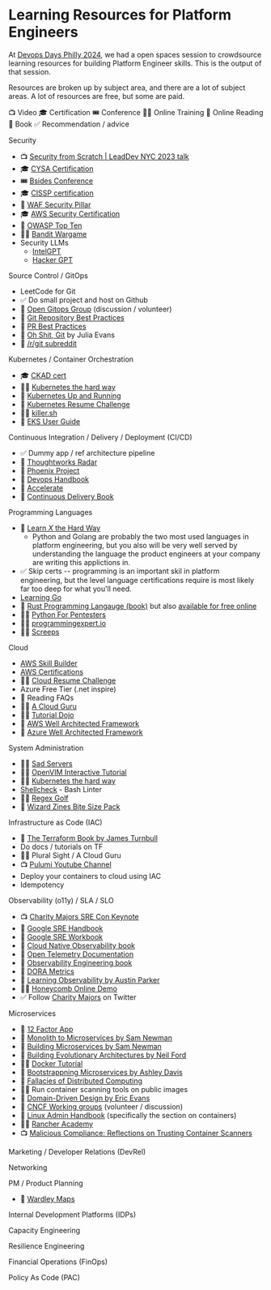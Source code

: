 # Learning Resources for Platform Engineers

At [Devops Days Philly 2024](https://devopsdays.org/events/2024-philadelphia/welcome/), we had a open spaces session to crowdsource learning resources for building Platform Engineer skills. This is the output of that session.

Resources are broken up by subject area, and there are a lot of subject areas. A lot of resources are free, but some are paid. 

📺 Video
🎓 Certification
🎟 Conference
🧑‍💻 Online Training
📄 Online Reading
📕 Book
✅ Recommendation / advice

Security
* 📺 [Security from Scratch | LeadDev NYC 2023 talk](https://leaddev.com/new-york/leaddev/video/2023/security-scratch)
* 🎓 [CYSA Certification](https://www.comptia.org/certifications/cybersecurity-analyst)
* 🎟 [Bsides Conference](https://infosec-conferences.com/event-series/bsides/)
* 🎓 [CISSP certification](https://www.isc2.org/certifications/cissp)
* 📄 [WAF Security Pillar](https://docs.aws.amazon.com/wellarchitected/latest/security-pillar/welcome.html)
* 🎓 [AWS Security Certification](https://aws.amazon.com/certification/certified-security-specialty/)
* 📄 [OWASP Top Ten](https://owasp.org/www-project-top-ten/)
* 🧑‍💻 [Bandit Wargame](https://overthewire.org/wargames/bandit/)
* Security LLMs
   * [IntelGPT](https://github.com/phishing-hunter/intelgpt)
   * [Hacker GPT](https://github.com/Hacker-GPT/HackerGPT-2.0)

Source Control / GitOps
* LeetCode for Git
* ✅ Do small project and host on Github
* 📄 [Open Gitops Group](https://opengitops.dev/get-involved) (discussion / volunteer)
* 📄 [Git Repository Best Practices](https://docs.github.com/en/repositories/creating-and-managing-repositories/best-practices-for-repositories)
* 📄 [PR Best Practices](https://docs.github.com/en/pull-requests/collaborating-with-pull-requests/getting-started/best-practices-for-pull-requests)
* 📕 [Oh Shit, Git](https://wizardzines.com/zines/oh-shit-git/) by Julia Evans
* 📄 [/r/git subreddit](https://www.reddit.com/r/git/)

Kubernetes / Container Orchestration
* 🎓 [CKAD cert](https://training.linuxfoundation.org/certification/certified-kubernetes-application-developer-ckad/)
* 🧑‍💻 [Kubernetes the hard way](https://github.com/kelseyhightower/kubernetes-the-hard-way)
* 📕 [Kubernetes Up and Running](https://www.oreilly.com/library/view/kubernetes-up-and/9781491935668/)
* 📕 [Kubernetes Resume Challenge](https://cloudresumechallenge.dev/docs/extensions/kubernetes-challenge/)
* 🧑‍💻 [killer.sh](https://killer.sh)
* 📄 [EKS User Guide](https://docs.aws.amazon.com/eks/latest/userguide/what-is-eks.html)

Continuous Integration / Delivery / Deployment (CI/CD)
* ✅ Dummy app / ref architecture pipeline
* 📄 [Thoughtworks Radar](https://www.thoughtworks.com/radar)
* 📕 [Phoenix Project](https://itrevolution.com/product/the-phoenix-project/)
* 📕 [Devops Handbook](https://itrevolution.com/product/the-devops-handbook-second-edition/)
* 📕 [Accelerate](https://itrevolution.com/product/accelerate/)
* 📕 [Continuous Delivery Book](https://www.amazon.com/Continuous-Delivery-Deployment-Automation-Addison-Wesley/dp/0321601912)

Programming Languages
* 📕 [Learn _X_ the Hard Way](https://learncodethehardway.org/)
    * Python and Golang are probably the two most used languages in platform engineering, but you also will be very well served by understanding the language the product engineers at your company are writing this applictions in.
* ✅ Skip certs -- programming is an important skil in platform engineering, but the level language certifications require is most likely far too deep for what you'll need.
* [Learning Go](https://www.oreilly.com/library/view/learning-go/9781492077206/)
* 📕 [Rust Programming Langauge (book)](https://nostarch.com/rust-programming-language-2nd-edition) but also [available for free online](https://doc.rust-lang.org/book/ch00-00-introduction.html)
* 🧑‍💻 [Python For Pentesters](https://www.pentesteracademy.com/course?id=1)
* 🧑‍💻 [programmingexpert.io](https://www.programmingexpert.io/product)
* 🧑‍💻 [Screeps](https://screeps.com/)

Cloud
* [AWS Skill Builder](https://skillbuilder.aws/)
* [AWS Certifications](https://aws.amazon.com/certification/)
* 🧑‍💻 [Cloud Resume Challenge](https://cloudresumechallenge.dev/)
* Azure Free Tier (.net inspire)
* 📄 Reading FAQs
* 🧑‍💻 [A Cloud Guru](https://www.pluralsight.com/cloud-guru)
* 🧑‍💻 [Tutorial Dojo](https://tutorialsdojo.com/)
* 📄 [AWS Well Architected Framework](https://aws.amazon.com/architecture/well-architected/)
* 📄 [Azure Well Architected Framework](https://learn.microsoft.com/en-us/azure/well-architected/)

System Administration
* 🧑‍💻 [Sad Servers](https://sadservers.com/)
* 🧑‍💻 [OpenVIM Interactive Tutorial](https://www.openvim.com/)
* 🧑‍💻 [Kubernetes the hard way](https://github.com/kelseyhightower/kubernetes-the-hard-way)
* [Shellcheck](https://github.com/koalaman/shellcheck) - Bash Linter
* 🧑‍💻 [Regex Golf](https://alf.nu/RegexGolf?world=regex&level=r00)
* 📕 [Wizard Zines Bite Size Pack](https://wizardzines.com/zines/bite-size-pack/)

Infrastructure as Code (IAC)
* 📕 [The Terraform Book by James Turnbull](https://terraformbook.com/)
* Do docs / tutorials on TF
* 🧑‍💻 Plural Sight / A Cloud Guru
* 📺 [Pulumi Youtube Channel](https://www.youtube.com/channel/UC2Dhyn4Ev52YSbcpfnfP0Mw)
* Deploy your containers to cloud using IAC
* Idempotency

Observability (o11y) / SLA / SLO
* 📺 [Charity Majors SRE Con Keynote](https://www.usenix.org/conference/srecon24americas/presentation/majors-plenary)
* 📕 [Google SRE Handbook](https://sre.google/sre-book/table-of-contents/)
* 📕 [Google SRE Workbook](https://sre.google/workbook/table-of-contents/)
* 📕 [Cloud Native Observability book](https://www.oreilly.com/library/view/cloud-native-observability-with/9781801077705/) 
* 📄 [Open Telemetry Documentation](https://opentelemetry.io/docs/)
* 📕 [Observability Engineering book](https://www.oreilly.com/library/view/observability-engineering/9781492076438/)
* 📄 [DORA Metrics](https://cloud.google.com/blog/products/devops-sre/using-the-four-keys-to-measure-your-devops-performance)
* 📕 [Learning Observability by Austin Parker](https://www.oreilly.com/library/view/learning-opentelemetry/9781098147174/)
* 🧑‍💻 [Honeycomb Online Demo](https://www.honeycomb.io/sandbox)
* ✅ Follow [Charity Majors](https://twitter.com/mipsytipsy/) on Twitter

Microservices
* 📄 [12 Factor App](https://12factor.net/)
* 📕 [Monolith to Microservices by Sam Newman](https://samnewman.io/books/monolith-to-microservices/)
* 📕 [Building Microservices by Sam Newman](https://samnewman.io/books/building_microservices_2nd_edition/)
* 📕 [Building Evolutionary Architectures by Neil Ford](https://www.oreilly.com/library/view/building-evolutionary-architectures/9781491986356/)
* 🧑‍💻 [Docker Tutorial](https://www.docker.com/101-tutorial/)
* 📕 [Bootstrappning Microservices by Ashley Davis](https://www.manning.com/books/bootstrapping-microservices-second-edition)
* 📄 [Fallacies of Distributed Computing](https://en.wikipedia.org/wiki/Fallacies_of_distributed_computing)
* 🧑‍💻 Run container scanning tools on public images
* 📕 [Domain-Driven Design by Eric Evans](https://www.oreilly.com/library/view/domain-driven-design-tackling/0321125215/)
* 📄 [CNCF Working groups](https://contribute.cncf.io/about/working-groups/) (volunteer / discussion)
* 📕 [Linux Admin Handbook](https://www.oreilly.com/library/view/unix-and-linux/9780134278308/) (specifically the section on containers)
* 🧑‍💻 [Rancher Academy](https://www.rancher.academy/)
* 📺 [Malicious Compliance: Reflections on Trusting Container Scanners](https://kccnceu2023.sched.com/event/1Hybu/malicious-compliance-reflections-on-trusting-container-scanners-ian-coldwater-independent-duffie-cooley-isovalent-brad-geesaman-ghost-security-rory-mccune-datadog)

Marketing / Developer Relations (DevRel)

Networking

PM / Product Planning
* 📕 [Wardley Maps](https://learnwardleymapping.com/book/)

Internal Development Platforms (IDPs)

Capacity Engineering

Resilience Engineering

Financial Operations (FinOps)

Policy As Code (PAC)


